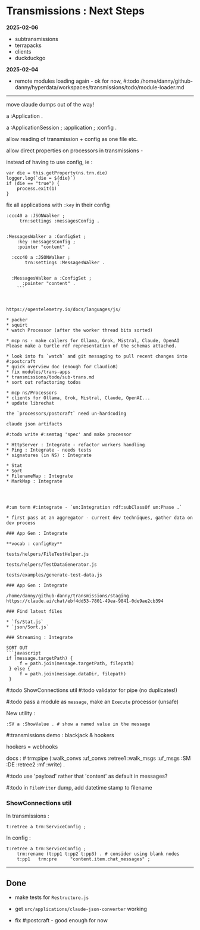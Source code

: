 # Transmissions : Next Steps

**2025-02-06**

* subtransmissions
* terrapacks
* clients
* duckduckgo

**2025-02-04**

* remote modules loading again - ok for now, #:todo /home/danny/github-danny/hyperdata/workspaces/transmissions/todo/module-loader.md

---

move claude dumps out of the way!

<echo> a :Application .

<this> a :ApplicationSession ;
    :application <echo> ;
    :config <config> .


allow reading of transmission + config as one file etc.

allow direct properties on processors in transmissions -

instead of having to use config, ie :
```
var die = this.getProperty(ns.trn.die)
logger.log(`die = ${die}`)
if (die == "true") {
    process.exit(1)
}
```

fix all applications with `:key` in their config

```turtle
:ccc40 a :JSONWalker ;
     trn:settings :messagesConfig .


:MessagesWalker a :ConfigSet ;
    :key :messagesConfig ;
    :pointer "content" .
  ```
```
  :ccc40 a :JSONWalker ;
       trn:settings :MessagesWalker .


  :MessagesWalker a :ConfigSet ;
      :pointer "content" .
    ```



https://opentelemetry.io/docs/languages/js/

* packer
* squirt
* watch Processor (after the worker thread bits sorted)

* mcp ns - make callers for Ollama, Grok, Mistral, Claude, OpenAI
Please make a turtle rdf representation of the schemas attached.  

* look into fs `watch` and git messaging to pull recent changes into #:postcraft
* quick overview doc (enough for ClaudioB)
* fix modules/trans-apps
* transmissions/todo/sub-trans.md
* sort out refactoring todos

* mcp ns/Processors
* clients for Ollama, Grok, Mistral, Claude, OpenAI...
* update librechat

the `processors/postcraft` need un-hardcoding

claude json artifacts

#:todo write #:semtag 'spec' and make processor

* HttpServer : Integrate - refactor workers handling
* Ping : Integrate - needs tests
* signatures (in NS) : Integrate

* Stat
* Sort
* FilenameMap : Integrate
* MarkMap : Integrate




#:um term #:integrate - `um:Integration rdf:subClassOf um:Phase .`

* first pass at an aggregator - current dev techniques, gather data on dev process

### App Gen : Integrate

**vocab : configKey**

tests/helpers/FileTestHelper.js

tests/helpers/TestDataGenerator.js

tests/examples/generate-test-data.js

### App Gen : Integrate

/home/danny/github-danny/transmissions/staging
https://claude.ai/chat/ebf4dd53-7801-49ea-9841-0de9ae2cb394

### Find latest files

* `fs/Stat.js`
* `json/Sort.js`

### Streaming : Integrate

SORT OUT
```javascript
if (message.targetPath) {
     f = path.join(message.targetPath, filepath)
 } else {
     f = path.join(message.dataDir, filepath)
 }
 ```

#:todo ShowConnections util
#:todo validator for pipe (no duplicates!)

#:todo pass a module as `message`, make an `Execute` processor (unsafe)

New utility :
```turtle
:SV a :ShowValue . # show a named value in the message
```



#:transmissions demo : blackjack & hookers

hookers = webhooks

docs : # trm:pipe (:walk_convs :uf_convs  :retree1  :walk_msgs :uf_msgs :SM :DE :retree2  :mf :write) .

#:todo use 'payload' rather that 'content' as default in messages?

#:todo in `FileWriter` dump, add datetime stamp to filename

### ShowConnections util

In transmissions :
```turtle
t:retree a trm:ServiceConfig ;
```
In config :

```turtle
t:retree a trm:ServiceConfig ;
    trm:rename (t:pp1 t:pp2 t:pp3) . # consider using blank nodes
    t:pp1   trm:pre     "content.item.chat_messages" ;
```

---
## Done

* make tests for `Restructure.js`
* get `src/applications/claude-json-converter` working

* fix #:postcraft - good enough for now
